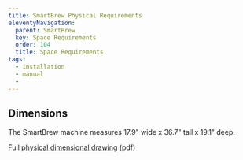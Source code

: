 ```yaml
---
title: SmartBrew Physical Requirements
eleventyNavigation:
  parent: SmartBrew
  key: Space Requirements
  order: 104
  title: Space Requirements
tags:
  - installation
  - manual
  - 
---
```

## Dimensions
The SmartBrew machine measures 17.9" wide x 36.7" tall x 19.1" deep.

Full [physical dimensional drawing](/pdf/SmartBrewDimensions.pdf) (pdf)